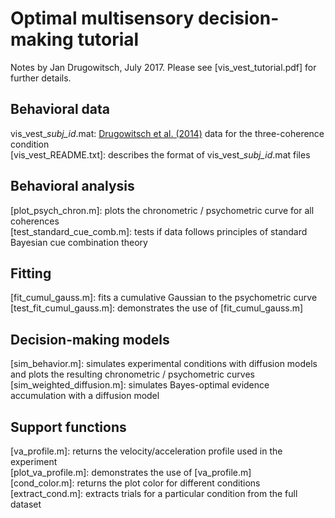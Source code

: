 # Optimal multisensory decision-making tutorial

Notes by Jan Drugowitsch, July 2017. Please see [vis_vest_tutorial.pdf] for further details.

## Behavioral data
vis_vest_*subj_id*.mat: [Drugowitsch et al. (2014)](https://doi.org/10.7554/eLife.03005) data for the three-coherence condition  
[vis_vest_README.txt]: describes the format of vis_vest_*subj_id*.mat files  

## Behavioral analysis
[plot_psych_chron.m]: plots the chronometric / psychometric curve for all coherences  
[test_standard_cue_comb.m]: tests if data follows principles of standard Bayesian cue combination theory  

## Fitting
[fit_cumul_gauss.m]: fits a cumulative Gaussian to the psychometric curve  
[test_fit_cumul_gauss.m]: demonstrates the use of [fit_cumul_gauss.m]  

## Decision-making models
[sim_behavior.m]: simulates experimental conditions with diffusion models and plots the resulting chronometric / psychometric curves  
[sim_weighted_diffusion.m]: simulates Bayes-optimal evidence accumulation with a diffusion model  

## Support functions
[va_profile.m]: returns the velocity/acceleration profile used in the experiment  
[plot_va_profile.m]: demonstrates the use of [va_profile.m]  
[cond_color.m]: returns the plot color for different conditions  
[extract_cond.m]: extracts trials for a particular condition from the full dataset  

